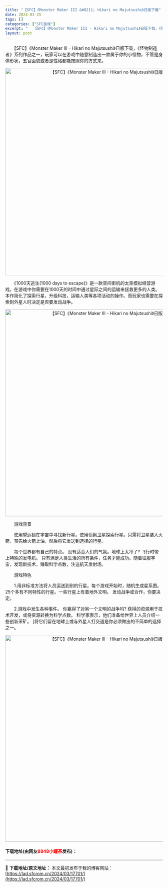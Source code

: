 ```yaml
---
title: "【SFC】《Monster Maker III &#8211; Hikari no Majutsushi》日版下载"
date: 2024-03-25
tags: []
categories: ["SFC游戏"]
excerpt: "　　【SFC】《Monster Maker III - Hikari no Majutsushi》日版下载，《怪物制造者》系列作品之一，玩家可以在游戏中随意制造出一款属于你的小怪物，不管是身体形状，五官面貌或者是性格都能按照你的方式来。 　　《1000天逃生(1000 days to escape)&hellip;"
layout: post
---
```


 <p>　　【SFC】《Monster Maker III - Hikari no Majutsushi》日版下载，《怪物制造者》系列作品之一，玩家可以在游戏中随意制造出一款属于你的小怪物，不管是身体形状，五官面貌或者是性格都能按照你的方式来。</p> <p align="center"><img align="" border="0" src="https://lad.sfcrom.cn/wp-content/uploads/2024/03/20240325_6600c2f6875c6.png" width="660" alt="【SFC】《Monster Maker III - Hikari no Majutsushi》日版下载" /></p> <p>　　《1000天逃生(1000 days to escape)》是一款空间街机的太空模拟经营游戏。在游戏中你需要在1000天的时间中通过星际之间的运输来拯救更多的人类。本作简化了探索行星，升级科技，运输人类等各项活动的操作。而玩家也需要在探索到外星人时决定是否要发动战争。</p> <p align="center"><img align="" border="0" src="https://lad.sfcrom.cn/wp-content/uploads/2024/03/20240325_6600c2f76ef7d.png" width="659" alt="【SFC】《Monster Maker III - Hikari no Majutsushi》日版下载" /></p> <p>　　游戏背景</p> <p>　　使用望远镜在宇宙中寻找新行星。使用侦察卫星探索行星。只需将卫星装入火箭，预先给火箭上油，然后将它发送到选择的行星。</p> <p>　　每个世界都有自己的特点。 没有适合人们的气氛。地球上太冷了? 飞行时带上特殊的发电机。 只有满足人类生活的所有条件，任务才能成功。随着征服宇宙，发现新技术，赚取科学点数，注送航天发射场。</p> <p>　　游戏特色</p> <p>　　1.用非标准方法将人员运送到别的行星。每个游戏开始时，随机生成星系图。25个多有不同特性的行星。一些行星上有着地外文明。 发动战争或合作，你要决定。</p> <p>　　2.游戏中发生各种事件。 你赢得了对另一个文明的战争吗? 获得的资源用于技术开发，或将资源转换为科学点数。 科学家表示，他们准备给世界上人员介绍一些创新采矿。 ]将它们留在地球上或与外星人打交道是你必须做出的不简单的选择之一。</p> <p align="center"><img align="" border="0" src="https://lad.sfcrom.cn/wp-content/uploads/2024/03/20240325_6600c2f8806a5.png" width="658" alt="【SFC】《Monster Maker III - Hikari no Majutsushi》日版下载" /></p> <p><h4>下载地址(由网友<font color="red">8848小罐茶</font>发布)：</h4></p> 

---
📖 **下载地址/原文地址：** 本文最初发布于我的博客网站：[https://lad.sfcrom.cn/2024/03/17701/](https://lad.sfcrom.cn/2024/03/17701/)
